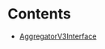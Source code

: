 

# Contents
- [AggregatorV3Interface](AggregatorV3Interface.sol/contract.AggregatorV3Interface.md)
